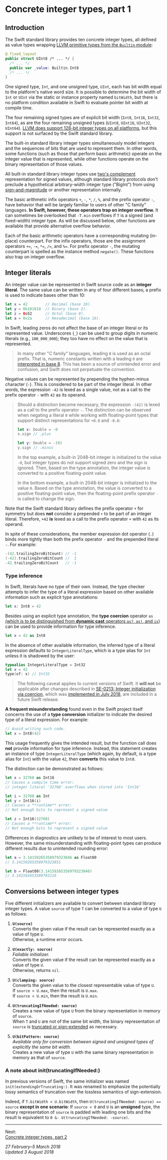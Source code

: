 Concrete integer types, part 1
==============================

## Introduction

The Swift standard library provides ten concrete integer types, all defined as
value types wrapping [LLVM primitive types from the `Builtin` module][ref 1-1]:

```swift
@_fixed_layout
public struct UInt8 /* ... */ {
  /* ... */
  public var _value: Builtin.Int8
  /* ... */
}
```

One signed type, `Int`, and one unsigned type, `UInt`, each has bit width equal
to the platform's native word size. It is possible to determine the bit width of
`Int` or `UInt` via the static or instance property named `bitWidth`, but there
is no platform condition available in Swift to evaluate pointer bit width at
compile time.

The four remaining signed types are of explicit bit width (`Int8`, `Int16`,
`Int32`, `Int64`), as are the four remaining unsigned types (`UInt8`, `UInt16`,
`UInt32`, `UInt64`). [LLVM does support 128-bit integer types on all
platforms][ref 1-2], but this support is not surfaced by the Swift standard
library.

The built-in standard library integer types simultaneously model integers and
the sequences of bits that are used to represent them. In other words, some
functions (such as those that perform basic arithmetic) operate on the integer
value that is represented, while other functions operate on the binary
representation of those values.

All built-in standard library integer types use [two's complement][ref 1-3]
representation for signed values, although standard library protocols don't
preclude a hypothetical arbitrary-width integer type ("BigInt") from using
[sign-and-magnitude][ref 1-4] or another representation internally.

The basic arithmetic infix operators `+`, `-`, `*`, `/`, `%`, and the prefix
operator `-`, have behavior that will be largely familiar to users of other "C
family" languages. __In Swift, however, these operators trap on integer
overflow.__ It can sometimes be overlooked that `-T.min` overflows if `T` is a
signed (and fixed-width) integer type. As will be discussed below, other
functions are available that provide alternative overflow behavior.

Each of the basic arithmetic operators have a corresponding mutating (in-place)
counterpart. For the infix operators, those are the assignment operators `+=`,
`-=`, `*=`, `/=`, and `%=`. For prefix operator `-`, the mutating counterpart is
spelled as the instance method `negate()`. These functions also trap on integer
overflow.

[ref 1-1]: https://swift.org/compiler-stdlib/#standard-library-design
[ref 1-2]: https://github.com/rust-lang/rfcs/blob/master/text/1504-int128.md
[ref 1-3]: https://en.wikipedia.org/wiki/Two%27s_complement
[ref 1-4]: https://en.wikipedia.org/wiki/Signed_number_representations#Signed_magnitude_representation

## Integer literals

An integer value can be represented in Swift source code as an __integer
literal__. The same value can be written in any of four different bases; a
prefix is used to indicate bases other than 10:

```swift
let x = 42        // Decimal (base 10).
let y = 0b101010  // Binary (base 2).
let z = 0o52      // Octal (base 8).
let a = 0x2a      // Hexadecimal (base 16).
```

In Swift, leading zeros do not affect the base of an integer literal or its
represented value. Underscores (`_`) can be used to group digits in numeric
literals (e.g., `100_000_000`); they too have no effect on the value that is
represented. 

> In many other "C family" languages, leading `0` is used as an octal prefix.
> That is, numeric constants written with a leading `0` are [interpreted in base
> 8][ref 2-1]. This has been a source of unintended error and confusion, and
> Swift does not perpetuate the convention.

Negative values can be represented by prepending the hyphen-minus character
(`-`). This is considered to be part of the integer literal. In other words, the
expression `-42` is lexed as a single value, not as a call to the prefix
operator `-` with `42` as its operand.

> Should a distinction become necessary, the expression `-(42)` is lexed as a
> call to the prefix operator `-`. The distinction can be observed when negating
> a literal `0` while working with floating-point types that support distinct
> representations for `+0.0` and `-0.0`:
>
> ```swift
> let x: Double = -0
> x.sign // .plus
> 
> let y: Double = -(0)
> y.sign // .minus
> ```
>
> In the top example, a built-in 2048-bit integer is initialized to the value
> `-0`, but integer types do not support signed zero and the sign is ignored.
> Then, based on the type annotation, the integer value is converted to a
> positive floating-point value.
>
> In the bottom example, a built-in 2048-bit integer is initialized to the value
> `0`. Based on the type annotation, the value is converted to a positive
> floating-point value, then the floating-point prefix operator `-` is called to
> change the sign.

Note that the Swift standard library defines the prefix operator `+` for
symmetry but does __not__ consider a prepended `+` to be part of an integer
literal. Therefore, `+42` __is__ lexed as a call to the prefix operator `+` with
`42` as its operand.

In spite of these considerations, the member expression dot operator (`.`) binds
more tightly than both the prefix operator `-` and the prepended literal `-`.
For example:

```swift
-(42.trailingZeroBitCount) // -1
(-42).trailingZeroBitCount //  1
-42.trailingZeroBitCount   // -1
```

[ref 2-1]: https://blogs.msdn.microsoft.com/oldnewthing/20140116-00/?p=2063

### Type inference

In Swift, literals have no type of their own. Instead, the type checker attempts
to infer the type of a literal expression based on other available information
such as explicit type annotations:

```swift
let x: Int8 = 42
```

Besides using an explicit type annotation, the __type coercion__ operator `as`
[(which is to be distinguished from __dynamic cast__ operators `as?`, `as!`, and
`is`)][ref 3-1] can be used to provide information for type inference.

```swift
let x = 42 as Int8
```

In the absence of other available information, the inferred type of a literal
expression defaults to `IntegerLiteralType`, which is a type alias for `Int`
unless it is shadowed by the user:

```swift
typealias IntegerLiteralType = Int32
let x = 42
type(of: x) // Int32
```

> The following caveat applies to current versions of Swift. It __will not__
> be applicable after changes described in [SE-0213: Integer initialization via
> coercion][ref 3-2], which was [implemented in July 2018][ref 3-3], are
> included in a future Swift release.

__A frequent misunderstanding__ found even in the Swift project itself concerns
the use of a __type conversion__ initializer to indicate the desired type of a
literal expression. For example:

```swift
// Avoid writing such code.
let x = Int8(42)
```

This usage frequently gives the intended result, but the function call does
__not__ provide information for type inference. Instead, this statement creates
an instance of type `IntegerLiteralType` (which again, by default, is a type
alias for `Int`) with the value `42`, then __converts__ this value to `Int8`.

The distinction can be demonstrated as follows:

```swift
let x = 32768 as Int16
// Causes a compile time error:
// integer literal '32768' overflows when stored into 'Int16'

let i = 32768 as Int
let y = Int16(i)
// Causes a **runtime** error:
// Not enough bits to represent a signed value

let z = Int16(32768)
// Causes a **runtime** error:
// Not enough bits to represent a signed value
```

Differences in diagnostics are unlikely to be of interest to most users.
However, the same misunderstanding with floating-point types can produce
different results due to unintended rounding error:

```swift
let a = 3.14159265358979323846 as Float80
// 3.14159265358979323851

let b = Float80(3.14159265358979323846)
// 3.141592653589793116
```

[ref 3-1]: https://github.com/apple/swift-evolution/blob/master/proposals/0083-remove-bridging-from-dynamic-casts.md
[ref 3-2]: https://github.com/apple/swift-evolution/blob/master/proposals/0213-literal-init-via-coercion.md
[ref 3-3]:
https://github.com/apple/swift/pull/17860

## Conversions between integer types

Five different initializers are available to convert between standard library
integer types. A value `source` of type `T` can be converted to a value of type
`U` as follows:

1. __`U(source)`__  
   Converts the given value if the result can be represented exactly as a value
   of type `U`.  
   Otherwise, a runtime error occurs.

1. __`U(exactly: source)`__  
   _Failable initializer._  
   Converts the given value if the result can be represented exactly as a value
   of type `U`.  
   Otherwise, returns `nil`.

1. __`U(clamping: source)`__  
   Converts the given value to the closest representable value of type `U`.  
   If `source > U.max`, then the result is `U.max`.  
   If `source < U.min`, then the result is `U.min`.

1. __`U(truncatingIfNeeded: source)`__  
   Creates a new value of type `U` from the binary representation in memory of
   `source`.  
   When `T` and `U` are not of the same bit width, the binary representation of
   `source` is [truncated or sign-extended][ref 4-1] as necessary.

1. __`U(bitPattern: source)`__  
   _Available only for conversion between signed and unsigned types of
   explicitly the same bit width._  
   Creates a new value of type `U` with the same binary representation in memory
   as that of `source`.

[ref 4-1]: https://developer.apple.com/documentation/swift/int/2926530-init

### A note about init(truncatingIfNeeded:)

In previous versions of Swift, the same initializer was named
`init(extendingOrTruncating:)`. It was renamed to emphasize the potentially
lossy semantics of truncation over the lossless semantics of sign-extension.

Indeed, if `T.bitWidth < U.bitWidth`, then
`U(truncatingIfNeeded: source) == source` __except in one scenario__: If
`source < 0` and `U` is an __unsigned__ type, the binary representation of
`source` is padded with leading one bits and the result is equivalent to
`0 &- U(truncatingIfNeeded: -source)`.

---

Next:  
[Concrete integer types, part 2](integers-part-2.md)

_27 February–5 March 2018_  
_Updated 3 August 2018_
